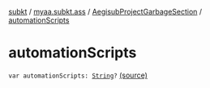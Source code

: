 [subkt](../../index.md) / [myaa.subkt.ass](../index.md) / [AegisubProjectGarbageSection](index.md) / [automationScripts](./automation-scripts.md)

# automationScripts

`var automationScripts: `[`String`](https://kotlinlang.org/api/latest/jvm/stdlib/kotlin/-string/index.html)`?` [(source)](https://github.com/Myaamori/SubKt/blob/0.1.8/src/main/kotlin/myaa/subkt/ass/parser.kt#L738)